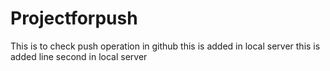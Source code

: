 # Projectforpush
This is to check push operation in github
this is added in local server
this is added line second in local server